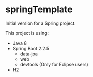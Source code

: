 # springTemplate
Initial version for a Spring project.

This project is using:
- Java 8
- Spring Boot 2.2.5
  - data-jpa
  - web
  - devtools (Only for Eclipse users)
- H2
